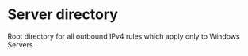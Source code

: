 
# Server directory

Root directory for all outbound IPv4 rules which apply only to Windows Servers
